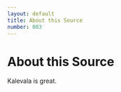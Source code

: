 ```yaml
---
layout: default
title: About this Source
number: 003
---
```


# About this Source
Kalevala is great. 
